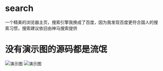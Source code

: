 # search
一个精美的浏览器主页，搜索引擎我换成了百度，因为我发现百度更符合国人的搜索习惯，搜索建议依旧由神马搜索提供

# 没有演示图的源码都是流氓
![演示图](https://cdn.citrons.cn/search-PC.png)
![演示图](http://wx1.sinaimg.cn/large/006DcXfEgy1fzld8gnu7aj30u01o0aof.jpg)

